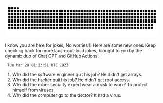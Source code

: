 <picture>
  <source media="(prefers-color-scheme: dark)" srcset="https://raw.githubusercontent.com/platane/platane/output/github-contribution-grid-snake-dark.svg">
  <source media="(prefers-color-scheme: light)" srcset="https://raw.githubusercontent.com/platane/platane/output/github-contribution-grid-snake.svg">
  <img alt="github contribution grid snake animation" src="https://raw.githubusercontent.com/platane/platane/output/github-contribution-grid-snake.svg">
</picture>


I know you are here for jokes, No worries !!
Here are some new ones. Keep checking back for more laugh-out-loud jokes, brought to you by the dynamic duo of Chat GPT and GitHub Actions!

     Tue Mar 28 01:22:51 UTC 2023
1. Why did the software engineer quit his job? He didn't get arrays.
2. Why did the hacker quit his job? He didn't get root access.
3. Why did the cyber security expert wear a mask to work? To protect himself from viruses.
4. Why did the computer go to the doctor? It had a virus.

